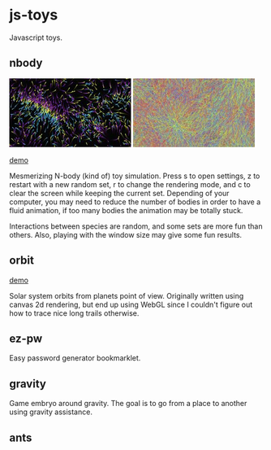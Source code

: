 # js-toys

Javascript toys.

## nbody

![](screenshots/n-body_1.jpg) ![](screenshots/n-body_2.jpg)

[demo](https://dropfred.github.io/js-toys/nbody/index.html)

Mesmerizing N-body (kind of) toy simulation. Press s to open settings, z to restart with a new random set, r to change the rendering mode, and c to clear the screen while keeping the current set. Depending of your computer, you may need to reduce the number of bodies in order to have a fluid animation, if too many bodies the animation may be totally stuck.

Interactions between species are random, and some sets are more fun than others. Also, playing with the window size may give some fun results.

## orbit

[demo](https://dropfred.github.io/js-toys/orbit/index.html)

Solar system orbits from planets point of view. Originally written using canvas 2d rendering, but end up using WebGL since I couldn't figure out how to trace nice long trails otherwise.

## ez-pw

Easy password generator bookmarklet.

## gravity

Game embryo around gravity. The goal is to go from a place to another using gravity assistance.

## ants
